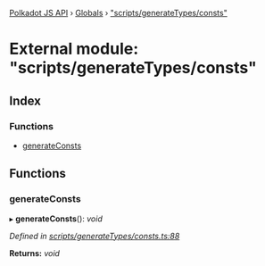 [Polkadot JS API](../README.md) › [Globals](../globals.md) › ["scripts/generateTypes/consts"](_scripts_generatetypes_consts_.md)

# External module: "scripts/generateTypes/consts"

## Index

### Functions

* [generateConsts](_scripts_generatetypes_consts_.md#generateconsts)

## Functions

###  generateConsts

▸ **generateConsts**(): *void*

*Defined in [scripts/generateTypes/consts.ts:88](https://github.com/polkadot-js/api/blob/d6239cbe56/packages/types/src/scripts/generateTypes/consts.ts#L88)*

**Returns:** *void*
